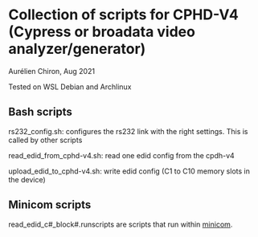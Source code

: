 # Collection of scripts for CPHD-V4 (Cypress or broadata video analyzer/generator)

Aurélien Chiron, Aug 2021

Tested on WSL Debian and Archlinux

## Bash scripts

rs232_config.sh: configures the rs232 link with the right settings. This is called by other scripts

read_edid_from_cphd-v4.sh: read one edid config from the cpdh-v4

upload_edid_to_cphd-v4.sh: write edid config (C1 to C10 memory slots in the device)

## Minicom scripts

read_edid_c#_block#.runscripts are scripts that run within [minicom](https://en.wikipedia.org/wiki/Minicom).
